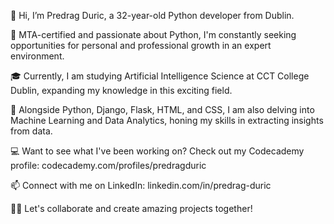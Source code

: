 👋 Hi, I’m Predrag Duric, a 32-year-old Python developer from Dublin.

👀 MTA-certified and passionate about Python, I'm constantly seeking opportunities for personal and professional growth in an expert environment.

🎓 Currently, I am studying Artificial Intelligence Science at CCT College Dublin, expanding my knowledge in this exciting field.

🌱 Alongside Python, Django, Flask, HTML, and CSS, I am also delving into Machine Learning and Data Analytics, honing my skills in extracting insights from data.

💻 Want to see what I've been working on? Check out my Codecademy profile: codecademy.com/profiles/predragduric

📫 Connect with me on LinkedIn: linkedin.com/in/predrag-duric

:face_in_clouds: Let's collaborate and create amazing projects together!
<!---
PredragDuric/PredragDuric is a ✨ special ✨ repository because its `README.md` (this file) appears on your GitHub profile.
You can click the Preview link to take a look at your changes.
--->
